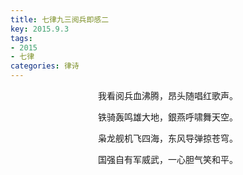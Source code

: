 ```yaml
---
title: 七律九三阅兵即感二
key: 2015.9.3
tags: 
- 2015
- 七律
categories: 律诗
---
```


<p align="center">我看阅兵血沸腾，昂头随唱红歌声。
</p>
<p align="center">铁骑轰鸣雄大地，銀燕呼啸舞天空。
</p>
<p align="center">枭龙舰机飞四海，东风导弹掠苍穹。
</p>
<p align="center">国强自有军威武，一心胆气笑和平。
</p>
